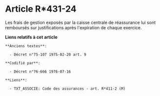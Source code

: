 # Article R*431-24

Les frais de gestion exposés par la caisse centrale de réassurance lui sont remboursés sur justifications après l'expiration
de chaque exercice.

**Liens relatifs à cet article**

	**Anciens textes**:

	  - Décret n°75-107 1975-02-20 art. 9

	**Codifié par**:

	  - Décret n°76-666 1976-07-16

	**Liens**:

	  - TXT_ASSOCIE: Code des assurances - art. R*411-2 (M)
